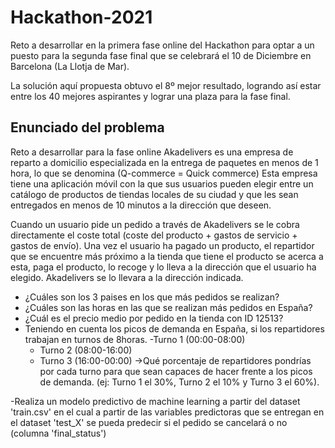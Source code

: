 # Hackathon-2021

Reto a desarrollar en la primera fase online del Hackathon para optar a un puesto para la segunda fase final que se celebrará el 10 de Diciembre en Barcelona (La Llotja de Mar).

La solución aquí propuesta obtuvo el 8º mejor resultado, logrando así estar entre los 40 mejores aspirantes y lograr una plaza para la fase final.

## Enunciado del problema


Reto a desarrollar para la fase online
Akadelivers es una empresa de reparto a domicilio especializada en la entrega de paquetes en menos de 1 hora, lo que se denomina (Q-commerce = Quick commerce) Esta empresa tiene una aplicación móvil con la que sus usuarios pueden elegir entre un catálogo de productos de tiendas locales de su ciudad y que les sean entregados en menos de 10 minutos a la dirección que deseen.

Cuando un usuario pide un pedido a través de Akadelivers se le cobra directamente el coste total (coste del producto + gastos de servicio + gastos de envío). Una vez el usuario ha pagado un producto, el repartidor que se encuentre más próximo a la tienda que tiene el producto se acerca a esta, paga el producto, lo recoge y lo lleva a la dirección que el usuario ha elegido. Akadelivers se lo llevara a la dirección indicada.



- ¿Cuáles son los 3 paises en los que más pedidos se realizan?
- ¿Cuáles son las horas en las que se realizan más pedidos en España?
- ¿Cuál es el precio medio por pedido en la tienda con ID 12513?
- Teniendo en cuenta los picos de demanda en España, si los repartidores trabajan en turnos de 8horas.
  -Turno 1 (00:00-08:00)
   - Turno 2 (08:00-16:00)
    - Turno 3 (16:00-00:00)
->Qué porcentaje de repartidores pondrías por cada turno para que sean capaces de hacer frente a los picos de demanda. (ej: Turno 1 el 30%, Turno 2 el 10% y Turno 3 el 60%).

-Realiza un modelo predictivo de machine learning a partir del dataset 'train.csv' en el cual a partir de las variables predictoras que se entregan en el dataset 'test_X' se pueda predecir si el pedido se cancelará o no (columna 'final_status')
